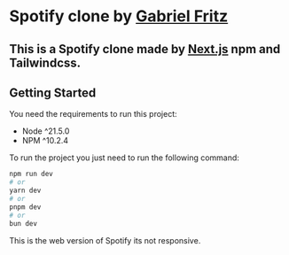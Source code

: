 # Spotify clone by [Gabriel Fritz](https://github.com/GFFritz)
## This is a Spotify clone made by [Next.js](https://nextjs.org/) npm and Tailwindcss.

## Getting Started

You need the requirements to run this project:
- Node ^21.5.0
- NPM ^10.2.4

To run the project you just need to run the following command:
```bash
npm run dev
# or
yarn dev
# or
pnpm dev
# or
bun dev
```

This is the web version of Spotify its not responsive.